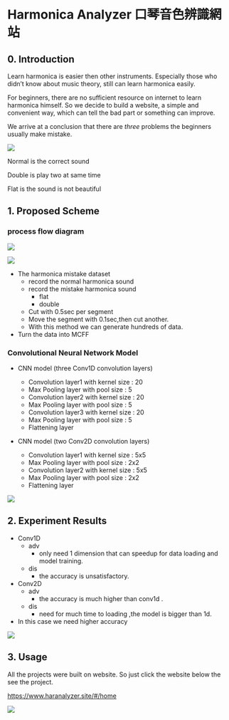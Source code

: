 Harmonica Analyzer 口琴音色辨識網站
===
## 0. Introduction
Learn harmonica is easier then other instruments.
Especially those who didn’t know about music theory,
still can learn harmonica easily.

For beginners, there are no sufficient resource on internet
to learn harmonica himself.
So we decide to build a website, a simple and convenient way, 
which can tell the bad part or something can improve.

We arrive at a conclusion that there are *three* problems
the beginners usually make mistake.

![](https://i.imgur.com/SQKC2Gc.png)

Normal is the correct sound

Double is play two at same time

Flat is the sound is not beautiful

## 1. Proposed Scheme

### process flow diagram

![](https://i.imgur.com/2AdRDFl.png)

![](https://i.imgur.com/1EGCQk7.png)

* The harmonica mistake dataset
    * record the normal harmonica sound
    * record  the mistake harmonica sound
        * flat
        * double
    * Cut with 0.5sec per segment
    * Move the segment with 0.1sec,then cut another.
    * With this method we can generate hundreds of data.
* Turn the data into MCFF

### Convolutional Neural Network Model

* CNN model (three Conv1D convolution layers)
    * Convolution layer1 with kernel size : 20
    * Max Pooling layer with pool size : 5
    * Convolution layer2 with kernel size : 20
    * Max Pooling layer with pool size : 5
    * Convolution layer3 with kernel size : 20
    * Max Pooling layer with pool size : 5
    * Flattening layer

* CNN model (two Conv2D convolution layers)
    * Convolution layer1 with kernel size : 5x5
    * Max Pooling layer with pool size : 2x2
    * Convolution layer2 with kernel size : 5x5
    * Max Pooling layer with pool size : 2x2
    * Flattening layer

![](https://i.imgur.com/8fN23SK.png)

## 2. Experiment Results

* Conv1D 
    * adv
        * only need 1 dimension that can speedup for data loading and model training.
    * dis
        * the accuracy is unsatisfactory.
* Conv2D
    * adv
        * the accuracy is much higher than conv1d .
    * dis
        * need for much time to loading ,the model is bigger than 1d.
* In this case we need higher accuracy 

![](https://i.imgur.com/qJ8W85P.png)

## 3. Usage
All the projects were built on website. So just click the website below the see the project.

https://www.haranalyzer.site/#/home

![](https://i.imgur.com/at5XuLu.png)



